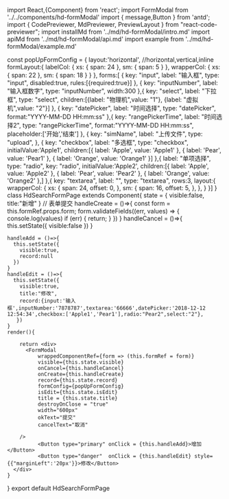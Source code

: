 
import React,{Component} from 'react';
import FormModal from '../../components/hd-formModal'
import { message,Button  } from 'antd';
import { CodePreviewer, MdPreviewer, PreviewLayout } from "react-code-previewer";
import installMd from '../md/hd-formModal/intro.md'
import apiMd from '../md/hd-formModal/api.md'
import example from '../md/hd-formModal/example.md'

const popUpFormConfig = {
  layout:'horizontal', //horizontal,vertical,inline
  formLayout:{
    labelCol: { xs: { span: 24 }, sm: { span: 5 } },
    wrapperCol: { xs: { span: 22 }, sm: { span: 18 } }
  },
  forms:[
    {
    key: "input",
    label: "输入框",
    type: "input",
    disabled:true,
    rules:[{required:true}]
  }, {
    key: "inputNumber",
    label: "输入框数字",
    type: "inputNumber",
    width:300
  },{
    key: "select",
    label: "下拉框",
    type: "select",
    children:[{label: "物理机",value: "1"},
      {label: "虚拟机",value: "2"}]
  }, 
  {
    key: "datePicker",
    label: "时间选择",
    type: "datePicker",
    format:"YYYY-MM-DD HH:mm:ss"
  },{
    key: "rangePickerTime",
    label: "时间选择2",
    type: "rangePickerTime",
    format:"YYYY-MM-DD HH:mm:ss",
    placeholder:['开始','结束']
  },
  {
    key: "simName",
    label: "上传文件",
    type: "upload",
  }, {
    key: "checkbox",
    label: "多选框",
    type: "checkbox",
    initialValue:'Apple1',
    children:[{ label: 'Apple', value: 'Apple1' },
    { label: 'Pear', value: 'Pear1' },
    { label: 'Orange', value: 'Orange1' }]
  },{
    label: "单项选择",
    type: "radio",
    key: "radio",
    initialValue:'Apple2',
    children:[{ label: 'Apple', value: 'Apple2' },
    { label: 'Pear', value: 'Pear2' },
    { label: 'Orange', value: 'Orange2' },]
  },{
    key: "textarea",
    label: "",
    type: "textarea",
    rows:3,
    layout:{
      wrapperCol: {
        xs: {
          span: 24,
          offset: 0,
        },
        sm: {
          span: 16,
          offset: 5,
        },
      },
    }
  }]
}
class HdSearchFormPage extends Component{
    state = {
      visible:false,
      title:"新增"
    }
    // 表单提交
    handleCreate = ()=>{
      const form = this.formRef.props.form;
      form.validateFields((err, values) => {
        console.log(values)
        if (err) {
          return;
        }
      })
    }
    handleCancel = ()=>{
      this.setState({
        visible:false
      })
    }

    handleAdd = ()=>{
      this.setState({
        visible:true,
        record:null
      })
    }
    handleEdit = ()=>{
      this.setState({
        visible:true,
        title:"修改",
        record:{input:'输入框',inputNumber:'7878787',textarea:'66666',datePicker:'2018-12-12 12:54:34',checkbox:['Apple1','Pear1'],radio:"Pear2",select:"2"},
       })
    }
    render(){
    
        return <div>
          <FormModal
              wrappedComponentRef={form => (this.formRef = form)}
              visible={this.state.visible}
              onCancel={this.handleCancel}
              onCreate={this.handleCreate}
              record={this.state.record}
              formConfig={popUpFormConfig}
              isEdit={this.state.isEdit}
              title = {this.state.title}
              destroyOnClose = "true"
              width="600px"
              okText="提交"
              cancelText="取消"
              
        />
              <Button type="primary" onClick = {this.handleAdd}>增加</Button>
              <Button type="danger"  onClick = {this.handleEdit} style={{"marginLeft":'20px'}}>修改</Button>
      </div>
    }
}
export default HdSearchFormPage